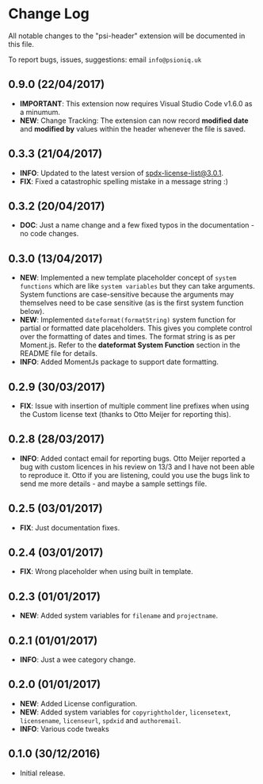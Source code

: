 # Change Log
All notable changes to the "psi-header" extension will be documented in this file.

To report bugs, issues, suggestions: email `info@psioniq.uk`

## 0.9.0 (22/04/2017)
* __IMPORTANT__: This extension now requires Visual Studio Code v1.6.0 as a minumum.
* __NEW__: Change Tracking: The extension can now record __modified date__ and __modified by__ values within the header whenever the file is saved.

## 0.3.3 (21/04/2017)
* __INFO__: Updated to the latest version of spdx-license-list@3.0.1.
* __FIX__: Fixed a catastrophic spelling mistake in a message string :)

## 0.3.2 (20/04/2017)
* __DOC__: Just a name change and a few fixed typos in the documentation - no code changes.

## 0.3.0 (13/04/2017)
* __NEW__: Implemented a new template placeholder concept of `system functions` which are like `system variables` but they can take arguments.  System functions are case-sensitive because the arguments may themselves need to be case sensitive (as is the first system function below).
* __NEW__: Implemented `dateformat(formatString)` system function for partial or formatted date placeholders.  This gives you complete control over the formatting of dates and times.  The format string is as per Moment.js.  Refer to the __dateformat System Function__ section in the README file for details.
* __INFO__: Added MomentJs package to support date formatting.

## 0.2.9 (30/03/2017)
* __FIX__: Issue with insertion of multiple comment line prefixes when using the Custom license text (thanks to Otto Meijer for reporting this).

## 0.2.8 (28/03/2017)
* __INFO__: Added contact email for reporting bugs.  Otto Meijer reported a bug with custom licences in his review on 13/3 and I have not been able to reproduce it.  Otto if you are listening, could you use the bugs link to send me more details - and maybe a sample settings file.

## 0.2.5 (03/01/2017)
* __FIX__: Just documentation fixes.

## 0.2.4 (03/01/2017)
* __FIX__: Wrong placeholder when using built in template.

## 0.2.3 (01/01/2017)
* __NEW__: Added system variables for `filename` and `projectname`.

## 0.2.1 (01/01/2017)
* __INFO__: Just a wee category change.

## 0.2.0 (01/01/2017)
* __NEW__: Added License configuration.
* __NEW__: Added system variables for `copyrightholder`, `licensetext`, `licensename`, `licenseurl`, `spdxid` and `authoremail`.
* __INFO__: Various code tweaks

## 0.1.0 (30/12/2016)
* Initial release.
